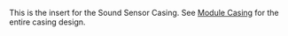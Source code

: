 This is the insert for the Sound Sensor Casing. See [Module Casing](https://github.com/grender007/Modular-Biomedical-Sensor-Board-for-Education/tree/main/Housing%20Models/Module%20Casing) for the entire casing design.
